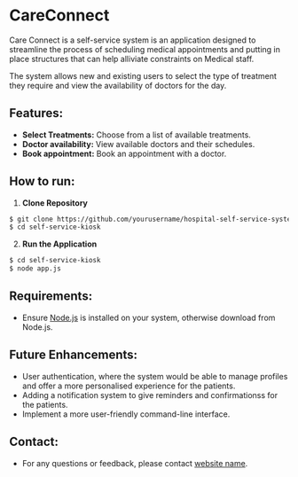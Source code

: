# CareConnect

Care Connect is a self-service system is an application designed to streamline the process of scheduling medical appointments and putting in place structures that can help alliviate constraints on Medical staff.

The system allows new and existing users to select the type of treatment they require and view the availability of doctors for the day.

## Features:
- **Select Treatments:** Choose from a list of available treatments.
- **Doctor availability:** View available doctors and their schedules.
- **Book appointment:** Book an appointment with a doctor.

## How to run:
1. **Clone Repository**

```bash
$ git clone https://github.com/yourusername/hospital-self-service-system.git
$ cd self-service-kiosk
```

2. **Run the Application**

```bash
$ cd self-service-kiosk
$ node app.js
```

## Requirements:
- Ensure [Node.js](https://nodejs.org/) is installed on your system, otherwise download from Node.js.

## Future Enhancements:
- User authentication, where the system would be able to manage profiles and offer a more personalised experience for the patients.
- Adding a notification system to give reminders and confirmationss for the patients.
- Implement a more user-friendly command-line interface.

## Contact:
- For any questions or feedback, please contact [website name](#).

